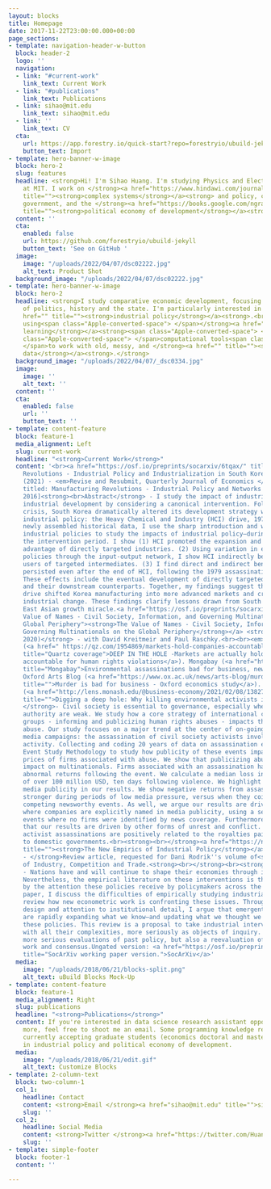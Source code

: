 ```yaml
---
layout: blocks
title: Homepage
date: 2017-11-22T23:00:00.000+00:00
page_sections:
- template: navigation-header-w-button
  block: header-2
  logo: ''
  navigation:
  - link: "#current-work"
    link_text: Current Work
  - link: "#publications"
    link_text: Publications
  - link: sihao@mit.edu
    link_text: sihao@mit.edu
  - link: ''
    link_text: CV
  cta:
    url: https://app.forestry.io/quick-start?repo=forestryio/ubuild-jekyll&provider=github&engine=jekyll
    button_text: Import
- template: hero-banner-w-image
  block: hero-2
  slug: features
  headline: <strong>Hi! I'm Sihao Huang. I'm studying Physics and Electrical Engineering
    at MIT. I work on </strong><a href="https://www.hindawi.com/journals/complexity/2020/6105872/"
    title=""><strong>complex systems</strong></a><strong> and policy, comparative
    government, and the </strong><a href="https://books.google.com/ngrams/graph?content=economics%2Cpolitical+economy&amp;year_start=1776&amp;year_end=2008&amp;corpus=15&amp;smoothing=0&amp;share=&amp;direct_url=t1%B%2Ceconomics%3B%2Cc0%3B.t1%3B%2Cpolitical%20economy%3B%2Cc0"
    title=""><strong>political economy of development</strong></a><strong>.</strong>
  content: ''
  cta:
    enabled: false
    url: https://github.com/forestryio/ubuild-jekyll
    button_text: 'See on GitHub '
  image:
    image: "/uploads/2022/04/07/dsc02222.jpg"
    alt_text: Product Shot
  background_image: "/uploads/2022/04/07/dsc02222.jpg"
- template: hero-banner-w-image
  block: hero-2
  headline: <strong>I study comparative economic development, focusing on the role
    of politics, history and the state. I'm particularly interested in </strong><a
    href="" title=""><strong>industrial policy</strong></a><strong>.<br><br>I enjoy
    using<span class="Apple-converted-space"> </span></strong><a href="" title=""><strong>statistical
    learning</strong></a><strong><span class="Apple-converted-space"> </span>and<span
    class="Apple-converted-space"> </span>computational tools<span class="Apple-converted-space">
    </span>to work with old, messy, and </strong><a href="" title=""><strong>unstructured
    data</strong></a><strong>.</strong>
  background_image: "/uploads/2022/04/07/_dsc0334.jpg"
  image:
    image: ''
    alt_text: ''
  content: ''
  cta:
    enabled: false
    url: ''
    button_text: ''
- template: content-feature
  block: feature-1
  media_alignment: Left
  slug: current-work
  headline: "<strong>Current Work</strong>"
  content: '<br><a href="https://osf.io/preprints/socarxiv/6tqax/" title=""><strong>Manufacturing
    Revolutions - Industrial Policy and Industrialization in South Korea</strong></a><strong>
    (2021) - <em>Revise and Resubmit, Quarterly Journal of Economics </em><br></strong><br>[Previously
    titled: Manufacturing Revolutions - Industrial Policy and Networks in South Korea,
    2016]<strong><br>Abstract</strong> - I study the impact of industrial policy on
    industrial development by considering a canonical intervention. Following a political
    crisis, South Korea dramatically altered its development strategy with a sector-specific
    industrial policy: the Heavy Chemical and Industry (HCI) drive, 1973-1979. With
    newly assembled historical data, I use the sharp introduction and withdrawal of
    industrial policies to study the impacts of industrial policy—during and after
    the intervention period. I show (1) HCI promoted the expansion and dynamic comparative
    advantage of directly targeted industries. (2) Using variation in exposure to
    policies through the input-output network, I show HCI indirectly benefited downstream
    users of targeted intermediates. (3) I find direct and indirect benefits of HCI
    persisted even after the end of HCI, following the 1979 assassination of the president.
    These effects include the eventual development of directly targeted exporters
    and their downstream counterparts. Together, my findings suggest that the temporary
    drive shifted Korea manufacturing into more advanced markets and created durable
    industrial change. These findings clarify lessons drawn from South Korea and the
    East Asian growth miracle.<a href="https://osf.io/preprints/socarxiv/aw7sq" title="The
    Value of Names - Civil Society, Information, and Governing Multinationals on the
    Global Periphery"><strong>The Value of Names - Civil Society, Information, and
    Governing Multinationals on the Global Periphery</strong></a> <strong>(December
    2020)</strong> - with David Kreitmeir and Paul Raschky.<br><br><em>Media: </em><br>Quartz
    (<a href=" https://qz.com/1954869/markets-hold-companies-accountable-for-human-rights-violations/"
    title="Quartz coverage">DEEP IN THE HOLE -Markets are actually holding companies
    accountable for human rights violations</a>). Mongabay (<a href="https://news.mongabay.com/2021/01/environmental-assassinations-bad-for-business-new-research-shows/?utm_medium=Social&amp;utm_source=Twitter#Echobox=1611418949"
    title="Mongabay">Environmental assassinations bad for business, new research shows</a>).
    Oxford Arts Blog (<a href="https://www.ox.ac.uk/news/arts-blog/murder-bad-business-oxford-economics-study"
    title="">Murder is bad for business - Oxford economics study</a>). Monash Lens
    (<a href="http://lens.monash.edu/@business-economy/2021/02/08/1382750/why-killing-environmental-activists-is-bad-for-business"
    title="">Digging a deep hole: Why killing environmental activists is bad for business</a>)<br><strong>Abstract
    </strong>- Civil society is essential to governance, especially where laws and
    authority are weak. We study how a core strategy of international civil society
    groups - informing and publicizing human rights abuses - impacts those tied to
    abuse. Our study focuses on a major trend at the center of on-going international
    media campaigns: the assassination of civil society activists involved in mining
    activity. Collecting and coding 20 years of data on assassination events, we use
    Event Study Methodology to study how publicity of these events impact the asset
    prices of firms associated with abuse. We show that publicizing abuses has a significant
    impact on multinationals. Firms associated with an assassination have large, negative
    abnormal returns following the event. We calculate a median loss in market capitalisation
    of over 100 million USD, ten days following violence. We highlight the role of
    media publicity in our results. We show negative returns from assassinations are
    stronger during periods of low media pressure, versus when they coincide with
    competing newsworthy events. As well, we argue our results are driven by events
    where companies are explicitly named in media publicity, using a set of placebo
    events where no firms were identified by news coverage. Furthermore, we reject
    that our results are driven by other forms of unrest and conflict. Last, we show
    activist assassinations are positively related to the royalties paid by firms
    to domestic governments.<br><strong><br></strong><a href="https://nathanlane.github.io/assets/papers/NathanLane_New_Empirics_of_Industrial_Policy_current.pdf"
    title=""><strong>The New Empirics of Industrial Policy</strong></a><strong> (2020)
    - </strong>Review article, requested for Dani Rodrik''s volume of<strong> </strong>Journal
    of Industry, Competition and Trade.<strong><br></strong><br><strong>Abstract</strong>
    - Nations have and will continue to shape their economies through industrial policy.
    Nevertheless, the empirical literature on these interventions is thin, dwarfed
    by the attention these policies receive by policymakers across the world. In this
    paper, I discuss the difficulties of empirically studying industrial policy, and
    review how new econometric work is confronting these issues. Through careful research
    design and attention to institutional detail, I argue that emergent evaluations
    are rapidly expanding what we know—and updating what we thought we knew—about
    these policies. This review is a proposal to take industrial interventions, along
    with all their complexities, more seriously as objects of inquiry. Doing so requires
    more serious evaluations of past policy, but also a reevaluation of prior empirical
    work and consensus.Ungated version: <a href="https://osf.io/preprints/socarxiv/tnxg6/"
    title="SocArXiv working paper version.">SocArXiv</a>'
  media:
    image: "/uploads/2018/06/21/blocks-split.png"
    alt_text: uBuild Blocks Mock-Up
- template: content-feature
  block: feature-1
  media_alignment: Right
  slug: publications
  headline: "<strong>Publications</strong>"
  content: If you're interested in data science research assistant opportunities and
    more, feel free to shoot me an email. Some programming knowledge required.I am
    currently accepting graduate students (economics doctoral and masters) interested
    in industrial policy and political economy of development.
  media:
    image: "/uploads/2018/06/21/edit.gif"
    alt_text: Customize Blocks
- template: 2-column-text
  block: two-column-1
  col_1:
    headline: Contact
    content: <strong>Email </strong><a href="sihao@mit.edu" title="">sihao@mit.edu</a>
    slug: ''
  col_2:
    headline: Social Media
    content: <strong>Twitter </strong><a href="https://twitter.com/Huang_Sihao" title="">@Huang_Sihao</a>
    slug: ''
- template: simple-footer
  block: footer-1
  content: ''

---
```

